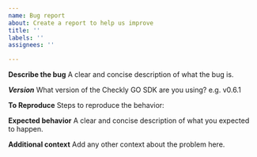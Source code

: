 ```yaml
---
name: Bug report
about: Create a report to help us improve
title: ''
labels: ''
assignees: ''

---
```


**Describe the bug**
A clear and concise description of what the bug is.

***Version***
What version of the Checkly GO SDK are you using? e.g. v0.6.1

**To Reproduce**
Steps to reproduce the behavior:

**Expected behavior**
A clear and concise description of what you expected to happen.

**Additional context**
Add any other context about the problem here.